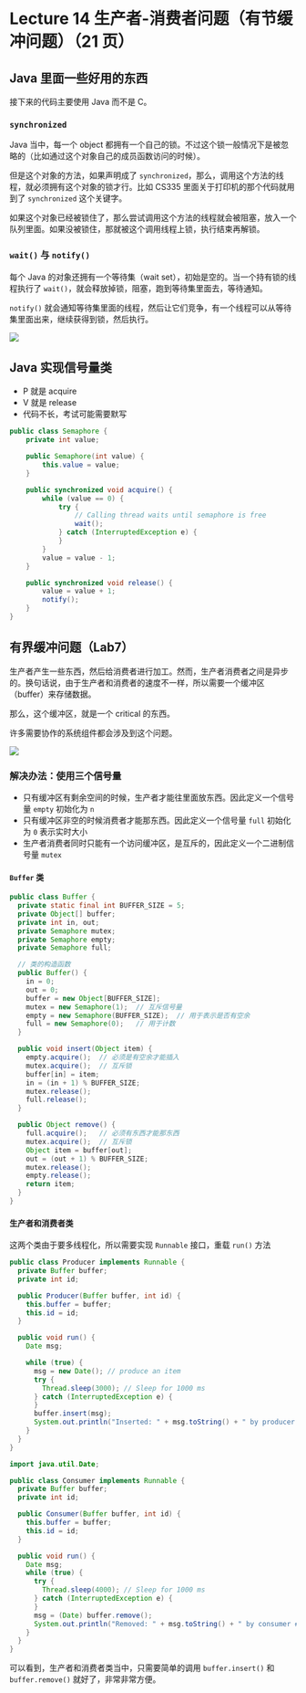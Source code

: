 
Lecture 14 生产者\-消费者问题（有节缓冲问题）（21 页）
===================================


Java 里面一些好用的东西
--------------


接下来的代码主要使用 Java 而不是 C。


### `synchronized`


Java 当中，每一个 object 都拥有一个自己的锁。不过这个锁一般情况下是被忽略的（比如通过这个对象自己的成员函数访问的时候）。


但是这个对象的方法，如果声明成了 `synchronized`，那么，调用这个方法的线程，就必须拥有这个对象的锁才行。比如 CS335 里面关于打印机的那个代码就用到了 `synchronized` 这个关键字。


如果这个对象已经被锁住了，那么尝试调用这个方法的线程就会被阻塞，放入一个队列里面。如果没被锁住，那就被这个调用线程上锁，执行结束再解锁。


### `wait()` 与 `notify()`


每个 Java 的对象还拥有一个等待集（wait set），初始是空的。当一个持有锁的线程执行了 `wait()`，就会释放掉锁，阻塞，跑到等待集里面去，等待通知。


`notify()` 就会通知等待集里面的线程，然后让它们竞争，有一个线程可以从等待集里面出来，继续获得到锁，然后执行。


![](https://s2.loli.net/2023/06/13/AVwYdJBbrLHthvq.png)


Java 实现信号量类
-----------


* P 就是 acquire
* V 就是 release
* 代码不长，考试可能需要默写



```java
public class Semaphore {
    private int value;

    public Semaphore(int value) {
        this.value = value;
    }

    public synchronized void acquire() {
        while (value == 0) {
            try {
                // Calling thread waits until semaphore is free
                wait();
            } catch (InterruptedException e) {
            }
        }
        value = value - 1;
    }

    public synchronized void release() {
        value = value + 1;
        notify();
    }
}

```

有界缓冲问题（Lab7）
------------


生产者产生一些东西，然后给消费者进行加工。然而，生产者消费者之间是异步的。换句话说，由于生产者和消费者的速度不一样，所以需要一个缓冲区（buffer）来存储数据。


那么，这个缓冲区，就是一个 critical 的东西。


许多需要协作的系统组件都会涉及到这个问题。


![](https://s2.loli.net/2023/06/13/JsGBb5iHWcfEFwP.png)


### 解决办法：使用三个信号量


* 只有缓冲区有剩余空间的时候，生产者才能往里面放东西。因此定义一个信号量 `empty` 初始化为 `n`
* 只有缓冲区非空的时候消费者才能那东西。因此定义一个信号量 `full` 初始化为 `0` 表示实时大小
* 生产者消费者同时只能有一个访问缓冲区，是互斥的，因此定义一个二进制信号量 `mutex`


#### `Buffer` 类



```java
public class Buffer {
  private static final int BUFFER_SIZE = 5;
  private Object[] buffer;
  private int in, out;
  private Semaphore mutex;
  private Semaphore empty;
  private Semaphore full;

  // 类的构造函数
  public Buffer() {
    in = 0;
    out = 0;
    buffer = new Object[BUFFER_SIZE];
    mutex = new Semaphore(1);  // 互斥信号量
    empty = new Semaphore(BUFFER_SIZE);  // 用于表示是否有空余
    full = new Semaphore(0);   // 用于计数
  }

  public void insert(Object item) {
    empty.acquire();  // 必须是有空余才能插入
    mutex.acquire();  // 互斥锁
    buffer[in] = item;
    in = (in + 1) % BUFFER_SIZE;
    mutex.release();
    full.release();
  }

  public Object remove() {
    full.acquire();   // 必须有东西才能那东西
    mutex.acquire();  // 互斥锁
    Object item = buffer[out];
    out = (out + 1) % BUFFER_SIZE;
    mutex.release();
    empty.release();
    return item;
  }
}

```

#### 生产者和消费者类


这两个类由于要多线程化，所以需要实现 `Runnable` 接口，重载 `run()` 方法



```java
public class Producer implements Runnable {
  private Buffer buffer;
  private int id;

  public Producer(Buffer buffer, int id) {
    this.buffer = buffer;
    this.id = id;
  }

  public void run() {
    Date msg;

    while (true) {
      msg = new Date(); // produce an item
      try {
        Thread.sleep(3000); // Sleep for 1000 ms
      } catch (InterruptedException e) {
      }
      buffer.insert(msg);
      System.out.println("Inserted: " + msg.toString() + " by producer #" + id);
    }
  }
}

```


```java
import java.util.Date;

public class Consumer implements Runnable {
  private Buffer buffer;
  private int id;

  public Consumer(Buffer buffer, int id) {
    this.buffer = buffer;
    this.id = id;
  }

  public void run() {
    Date msg;
    while (true) {
      try {
        Thread.sleep(4000); // Sleep for 1000 ms
      } catch (InterruptedException e) {
      }
      msg = (Date) buffer.remove();
      System.out.println("Removed: " + msg.toString() + " by consumer #" + id);
    }
  }
}

```

可以看到，生产者和消费者类当中，只需要简单的调用 `buffer.insert()` 和 `buffer.remove()` 就好了，非常非常方便。



